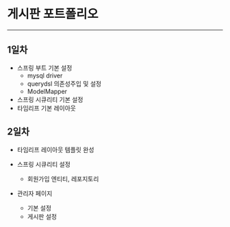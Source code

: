 # 게시판 포트폴리오
***
## 1일차
* 스프링 부트 기본 설정
	- mysql driver
	- querydsl 의존성주입 및 설정
	- ModelMapper
* 스프링 시큐리티 기본 설정
* 타임리프 기본 레이아웃

## 2일차
* 타임리프 레이아웃 템플릿 완성
* 스프링 시큐리티 설정
	- 회원가입 엔티티, 레포지토리
	
* 관리자 페이지
	- 기본 설정
	- 게시판 설정